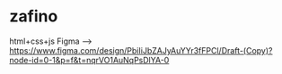 # zafino
html+css+js
Figma --> https://www.figma.com/design/PbiIiJbZAJyAuYYr3fFPCl/Draft-(Copy)?node-id=0-1&p=f&t=nqrVO1AuNqPsDlYA-0
